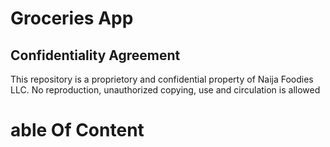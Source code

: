 # Groceries App

## Confidentiality Agreement
This repository is a proprietory and confidential property of Naija Foodies LLC. No reproduction, unauthorized copying, use and circulation is allowed

# able Of Content
